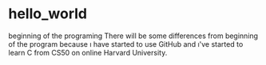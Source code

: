 # hello_world
beginning of the programing
There will be some differences from beginning of the program because ı have started to use GitHub and ı've started to learn C from CS50 on online Harvard University.
